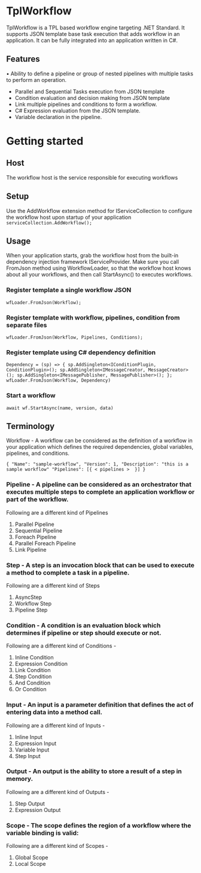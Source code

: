 # TplWorkflow

TplWorkflow is a TPL based workflow engine targeting .NET Standard. It supports JSON template base task execution that adds workflow in an application. It can be fully integrated into an application written in C#.

## **Features** 
•	Ability to define a pipeline or group of nested pipelines with multiple tasks to perform an operation.
- Parallel and Sequential Tasks execution from JSON template 
- Condition evaluation and decision making from JSON template 
- Link multiple pipelines and conditions to form a workflow.
- C# Expression evaluation from the JSON template.
- Variable declaration in the pipeline. 

# Getting started

## Host
The workflow host is the service responsible for executing workflows

## Setup

Use the AddWorkflow extension method for IServiceCollection to configure the workflow host upon startup of your application
` serviceCollection.AddWorkflow();
`
## Usage
When your application starts, grab the workflow host from the built-in dependency injection framework IServiceProvider. Make sure you call FromJson method using WorkflowLoader, so that the workflow host knows about all your workflows, and then call StartAsync() to executes workflows. 

### Register template a single workflow JSON
`wfLoader.FromJson(Workflow);`

### Register template with workflow, pipelines, condition from separate files
`wfLoader.FromJson(Workflow, Pipelines, Conditions);`

### Register template using C# dependency definition 
`Dependency = (sp) =>
      {
        sp.AddSingleton<IConditionPlugin, ConditionPlugin>();
        sp.AddSingleton<IMessageCreator, MessageCreator>();
        sp.AddSingleton<IMessagePublisher, MessagePublisher>();
      };
wfLoader.FromJson(Workflow, Dependency)
`
### Start a workflow 
`await wf.StartAsync(name, version, data)`



## **Terminology**
Workflow - A workflow can be considered as the definition of a workflow in your application which defines the required dependencies, global variables, pipelines, and conditions.

`{
  "Name": "sample-workflow",
  "Version": 1,
  "Description": "this is a sample workflow"
  "Pipelines": [{
      < pipelines > 
    }]
}`

### Pipeline - A pipeline can be considered as an orchestrator that executes multiple steps to complete an application workflow or part of the workflow.

Following are a different kind of Pipelines
1. Parallel Pipeline
2. Sequential Pipeline
3. Foreach Pipeline
4. Parallel Foreach Pipeline
5. Link Pipeline

### Step - A step is an invocation block that can be used to execute a method to complete a task in a pipeline.

Following are a different kind of Steps
1. AsyncStep
2. Workflow Step
3. Pipeline Step

### Condition - A condition is an evaluation block which determines if pipeline or step should execute or not. 

Following are a different kind of Conditions -
1. Inline Condition
2. Expression Condition
3. Link Condition
4. Step Condition
5. And Condition
6. Or Condition

### Input - An input is a parameter definition that defines the act of entering data into a method call.

Following are a different kind of Inputs - 
1. Inline Input
2. Expression Input
3. Variable Input
4. Step Input

### Output - An output is the ability to store a result of a step in memory.

Following are a different kind of Outputs -
1. Step Output
2. Expression Output

### Scope - The scope defines the region of a workflow where the variable binding is valid:

Following are a different kind of Scopes -
1. Global Scope 
2. Local Scope 
